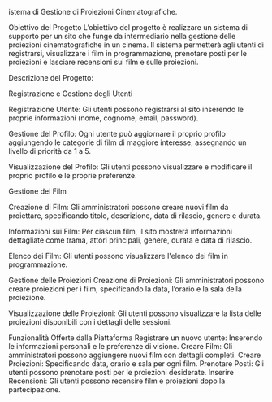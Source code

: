 istema di Gestione di Proiezioni Cinematografiche.

Obiettivo del Progetto
L’obiettivo del progetto è realizzare un sistema di supporto per un sito che funge da intermediario nella gestione delle proiezioni cinematografiche in un cinema. Il sistema permetterà agli utenti di registrarsi, visualizzare i film in programmazione, prenotare posti per le proiezioni e lasciare recensioni sui film e sulle proiezioni.

Descrizione del Progetto:

Registrazione e Gestione degli Utenti

Registrazione Utente: Gli utenti possono registrarsi al sito inserendo le proprie informazioni (nome, cognome, email, password).

Gestione del Profilo: Ogni utente può aggiornare il proprio profilo aggiungendo le categorie di film di maggiore interesse, assegnando un livello di priorità da 1 a 5.

Visualizzazione del Profilo: Gli utenti possono visualizzare e modificare il proprio profilo e le proprie preferenze.

Gestione dei Film

Creazione di Film: Gli amministratori possono creare nuovi film da proiettare, specificando titolo, descrizione, data di rilascio, genere e durata.

Informazioni sui Film: Per ciascun film, il sito mostrerà informazioni dettagliate come trama, attori principali, genere, durata e data di rilascio.

Elenco dei Film: Gli utenti possono visualizzare l'elenco dei film in programmazione.

Gestione delle Proiezioni
Creazione di Proiezioni: Gli amministratori possono creare proiezioni per i film, specificando la data, l’orario e la sala della proiezione.

Visualizzazione delle Proiezioni: Gli utenti possono visualizzare la lista delle proiezioni disponibili con i dettagli delle sessioni.

Funzionalità Offerte dalla Piattaforma
Registrare un nuovo utente: Inserendo le informazioni personali e le preferenze di visione.
Creare Film: Gli amministratori possono aggiungere nuovi film con dettagli completi.
Creare Proiezioni: Specificando data, orario e sala per ogni film.
Prenotare Posti: Gli utenti possono prenotare posti per le proiezioni desiderate.
Inserire Recensioni: Gli utenti possono recensire film e proiezioni dopo la partecipazione.




